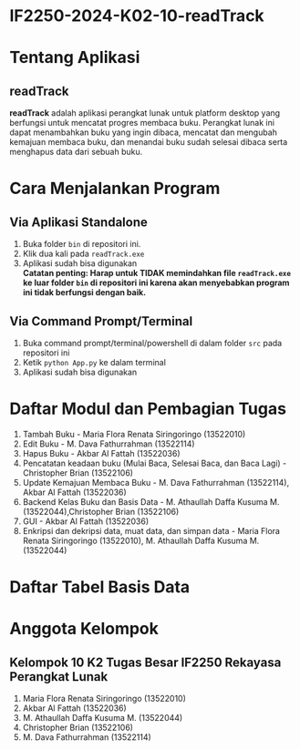 # IF2250-2024-K02-10-readTrack

# Tentang Aplikasi
## readTrack
**readTrack** adalah aplikasi perangkat lunak untuk platform desktop yang berfungsi untuk mencatat progres membaca buku. Perangkat lunak ini dapat menambahkan buku yang ingin dibaca, mencatat dan mengubah kemajuan membaca buku, dan menandai buku sudah selesai dibaca serta menghapus data dari sebuah buku.<br>

# Cara Menjalankan Program
## Via Aplikasi Standalone
1. Buka folder ```bin``` di repositori ini.
2. Klik dua kali pada ```readTrack.exe```
3. Aplikasi sudah bisa digunakan
<br>**Catatan penting: Harap untuk TIDAK memindahkan file ```readTrack.exe``` ke luar folder ```bin``` di repositori ini karena akan menyebabkan program ini tidak berfungsi dengan baik.**
## Via Command Prompt/Terminal
1. Buka command prompt/terminal/powershell di dalam folder ```src``` pada repositori ini
2. Ketik ```python App.py``` ke dalam terminal
3. Aplikasi sudah bisa digunakan

# Daftar Modul dan Pembagian Tugas
1. Tambah Buku - Maria Flora Renata Siringoringo (13522010)
2. Edit Buku -  M. Dava Fathurrahman (13522114)
3. Hapus Buku - Akbar Al Fattah (13522036)
4. Pencatatan keadaan buku (Mulai Baca, Selesai Baca, dan Baca Lagi) - Christopher Brian (13522106)
5. Update Kemajuan Membaca Buku - M. Dava Fathurrahman (13522114), Akbar Al Fattah (13522036)
6. Backend Kelas Buku dan Basis Data - M. Athaullah Daffa Kusuma M. (13522044),Christopher Brian (13522106)
7. GUI - Akbar Al Fattah (13522036)
8. Enkripsi dan dekripsi data, muat data, dan simpan data - Maria Flora Renata Siringoringo (13522010), M. Athaullah Daffa Kusuma M. (13522044)
# Daftar Tabel Basis Data

# Anggota Kelompok
## Kelompok 10 K2 Tugas Besar IF2250 Rekayasa Perangkat Lunak
1. Maria Flora Renata Siringoringo (13522010)
2. Akbar Al Fattah (13522036)
3. M. Athaullah Daffa Kusuma M. (13522044)
4. Christopher Brian (13522106)
5. M. Dava Fathurrahman (13522114)